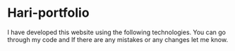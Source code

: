 # Hari-portfolio
I have developed this website using the following technologies. You can go through my code and If there are any mistakes or any changes let me know.

